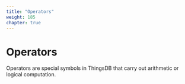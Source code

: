 ```yaml
---
title: "Operators"
weight: 185
chapter: true
---
```


# Operators

Operators are special symbols in ThingsDB that carry out arithmetic or logical computation.
